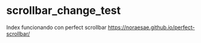 # scrollbar_change_test
Index funcionando con perfect scrollbar https://noraesae.github.io/perfect-scrollbar/
